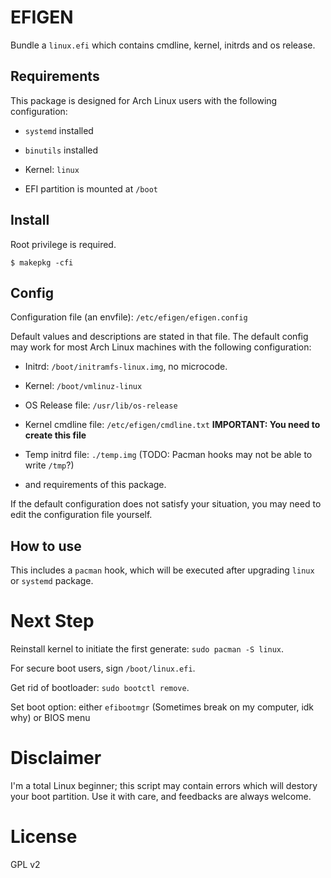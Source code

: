 # EFIGEN

Bundle a `linux.efi` which contains cmdline, kernel, initrds and os release.

## Requirements

This package is designed for Arch Linux users with the following configuration:

* `systemd` installed

* `binutils` installed

* Kernel: `linux`

* EFI partition is mounted at `/boot`

## Install

Root privilege is required.

```shell
$ makepkg -cfi
```

## Config

Configuration file (an envfile): `/etc/efigen/efigen.config`

Default values and descriptions are stated in that file. The default config may work for most Arch Linux machines with the following configuration:

* Initrd: `/boot/initramfs-linux.img`, no microcode.

* Kernel: `/boot/vmlinuz-linux`

* OS Release file: `/usr/lib/os-release`

* Kernel cmdline file: `/etc/efigen/cmdline.txt` **IMPORTANT: You need to create this file**

* Temp initrd file: `./temp.img` (TODO: Pacman hooks may not be able to write `/tmp`?)

* and requirements of this package.

If the default configuration does not satisfy your situation, you may need to edit the configuration file yourself.

## How to use

This includes a `pacman` hook, which will be executed after upgrading `linux` or `systemd` package.

# Next Step

Reinstall kernel to initiate the first generate: `sudo pacman -S linux`.

For secure boot users, sign `/boot/linux.efi`.

Get rid of bootloader: `sudo bootctl remove`.

Set boot option: either `efibootmgr` (Sometimes break on my computer, idk why) or BIOS menu

# Disclaimer

I'm a total Linux beginner; this script may contain errors which will destory your boot partition. Use it with care, and feedbacks are always welcome.

# License

GPL v2
